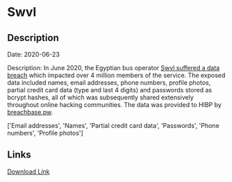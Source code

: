 # Swvl

## Description

Date: 2020-06-23

Description:
In June 2020, the Egyptian bus operator <a href="https://portswigger.net/daily-swig/egyptian-bus-operator-swvl-hit-by-data-breach" target="_blank" rel="noopener">Swvl suffered a data breach</a> which impacted over 4 million members of the service. The exposed data included names, email addresses, phone numbers, profile photos, partial credit card data (type and last 4 digits) and passwords stored as bcrypt hashes, all of which was subsequently shared extensively throughout online hacking communities. The data was provided to HIBP by <a href="https://breachbase.pw/" target="_blank" rel="noopener">breachbase.pw</a>.


['Email addresses', 'Names', 'Partial credit card data', 'Passwords', 'Phone numbers', 'Profile photos']

## Links

[Download Link](https://link-to.net/1229997/642.3658361930602/dynamic/?r=aHR0cHM6Ly93d3cubWVkaWFmaXJlLmNvbS92aWV3L1Y2RnowYjJIaEJBam85RS9zd3ZsLmNvbS9maWxl)
